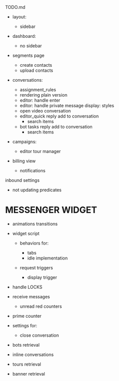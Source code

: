 TODO.md
+ layout:
  + sidebar
+ dashboard:
  + no sidebar


+ segments page
  + create contacts
  + upload contacts

+ conversations:
  + assignment_rules
  + rendering plain version
  + editor: handle enter
  + editor: handle private message display: styles
  + open video conversation
  + editor_quick reply add to conversation
    + search items
  + bot tasks reply add to conversation
    + search items

+ campaigns:
  + editor tour manager

+ billing view
  + notifications

inbound settings
  + not updating predicates


# MESSENGER WIDGET

+ animations transitions

+ widget script
  + behaviors for:
    + tabs
    + idle implementation

  + request triggers
    + display trigger

+ handle LOCKS

+ receive messages
  + unread red counters

+ prime counter

+ settings for:
  + close conversation


+ bots retrieval
+ inline conversations
+ tours retrieval
+ banner retrieval